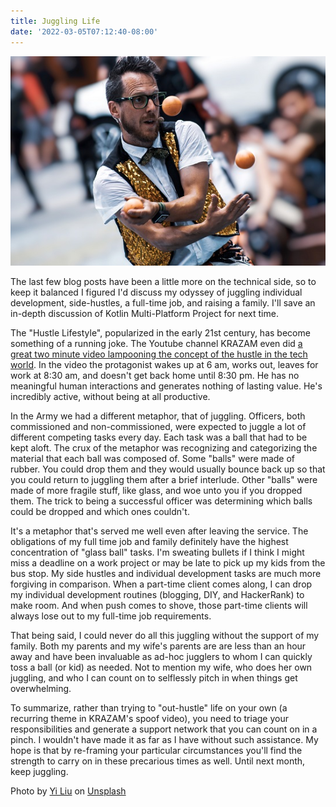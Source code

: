 ```yaml
---
title: Juggling Life
date: '2022-03-05T07:12:40-08:00'
---
```

![Juggling](/assets/images/juggling.jpg)

The last few blog posts have been a little more on the technical side, so to keep it balanced I figured I'd discuss  my odyssey of juggling individual development, side-hustles, a full-time job, and raising a family.  I'll save an in-depth discussion of Kotlin Multi-Platform Project for next time.  

The "Hustle Lifestyle", popularized in the early 21st century, has become something of a running joke.  The Youtube channel KRAZAM even did [a great two minute video lampooning the concept of the hustle in the tech world](https://www.youtube.com/watch?v=_o7qjN3KF8U).  In the video the protagonist wakes up at 6 am, works out, leaves for work at 8:30 am, and doesn't get back home until 8:30 pm.  He has no meaningful human interactions and generates nothing of lasting value.  He's incredibly active, without being at all productive.

In the Army we had a different metaphor, that of juggling.  Officers, both commissioned and non-commissioned, were expected to juggle a lot of different competing tasks every day.  Each task was a ball that had to be kept aloft.  The crux of the metaphor was recognizing and categorizing the material that each ball was composed of.  Some "balls" were made of rubber.  You could drop them and they would usually bounce back up so that you could return to juggling them after a brief interlude.  Other "balls" were made of more fragile stuff, like glass, and woe unto you if you dropped them.  The trick to being a successful officer was determining which balls could be dropped and which ones couldn't.  

It's a metaphor that's served me well even after leaving the service.  The obligations of my full time job and family definitely have the highest concentration of "glass ball" tasks.  I'm sweating bullets if I think I might miss a deadline on a work project or may be late to pick up my kids from the bus stop. My side hustles and individual development tasks are much more forgiving in comparison.  When a part-time client comes along, I can drop my individual development routines (blogging, DIY, and HackerRank) to make room.  And when push comes to shove, those part-time clients will always lose out to my full-time job requirements.  

That being said, I could never do all this juggling without the support of my family.  Both my parents and my wife's parents are are less than an hour away and have been invaluable as ad-hoc jugglers to whom I can quickly toss a ball (or kid) as needed.  Not to mention my wife, who does her own juggling, and who I can count on to selflessly pitch in when things get overwhelming.  

To summarize, rather than trying to "out-hustle" life on your own (a recurring theme in KRAZAM's spoof video), you need to triage your responsibilities and generate a support network that you can count on in a pinch.  I wouldn't have made it as far as I have without such assistance.  My hope is that by re-framing your particular circumstances you'll find the strength to carry on in these precarious times as well.   Until next month, keep juggling.

Photo by <a href="https://unsplash.com/@stevenliuyi?utm_source=unsplash&utm_medium=referral&utm_content=creditCopyText">Yi Liu</a> on <a href="https://unsplash.com/s/photos/juggling?utm_source=unsplash&utm_medium=referral&utm_content=creditCopyText">Unsplash</a>
